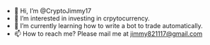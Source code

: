 - 👋 Hi, I’m @CryptoJimmy17
- 👀 I’m interested in investing in crpytocurrency.
- 🌱 I’m currently learning how to write a bot to trade automatically.
- 📫 How to reach me? Please mail me at jimmy821117@gmail.com

<!---
CryptoJimmy17/CryptoJimmy17 is a ✨ special ✨ repository because its `README.md` (this file) appears on your GitHub profile.
You can click the Preview link to take a look at your changes.
--->
